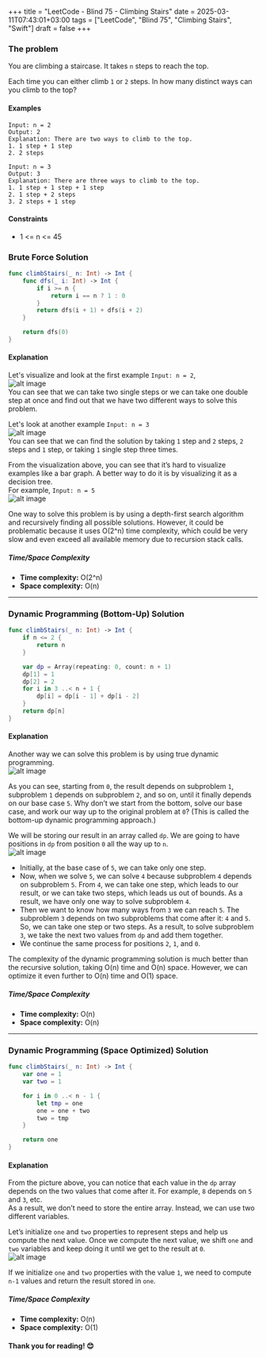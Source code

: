 +++
title = "LeetCode - Blind 75 - Climbing Stairs"
date = 2025-03-11T07:43:01+03:00
tags = ["LeetCode", "Blind 75", "Climbing Stairs", "Swift"]
draft = false
+++

### The problem  
You are climbing a staircase. It takes `n` steps to reach the top.

Each time you can either climb `1` or `2` steps. In how many distinct ways can you climb to the top?

#### Examples  

``` 
Input: n = 2
Output: 2
Explanation: There are two ways to climb to the top.
1. 1 step + 1 step
2. 2 steps
```

```
Input: n = 3
Output: 3
Explanation: There are three ways to climb to the top.
1. 1 step + 1 step + 1 step
2. 1 step + 2 steps
3. 2 steps + 1 step
```

#### Constraints  
* 1 <= n <= 45  

### Brute Force Solution  

```swift  
func climbStairs(_ n: Int) -> Int {
    func dfs(_ i: Int) -> Int {
        if i >= n {
            return i == n ? 1 : 0
        }
        return dfs(i + 1) + dfs(i + 2)
    }

    return dfs(0)
}
```

#### Explanation  
Let's visualize and look at the first example `Input: n = 2`,  
![alt image](images/p-70.png#center)  
You can see that we can take two single steps or we can take one double step at once and find out that we have two different ways to solve this problem.

Let's look at another example `Input: n = 3`  
![alt image](images/p-70-1.png#center)  
You can see that we can find the solution by taking `1` step and `2` steps, `2` steps and `1` step, or taking `1` single step three times.

From the visualization above, you can see that it’s hard to visualize examples like a bar graph. A better way to do it is by visualizing it as a decision tree.  
For example, `Input: n = 5`  
![alt image](images/p-70-2.png#center)  

One way to solve this problem is by using a depth-first search algorithm and recursively finding all possible solutions. However, it could be problematic because it uses O(2^n) time complexity, which could be very slow and even exceed all available memory due to recursion stack calls.

##### Time/Space Complexity  
* **Time complexity:** O(2^n)  
* **Space complexity:** O(n)  

---

### Dynamic Programming (Bottom-Up) Solution  

```swift  
func climbStairs(_ n: Int) -> Int {
    if n <= 2 {
        return n
    }

    var dp = Array(repeating: 0, count: n + 1)
    dp[1] = 1
    dp[2] = 2
    for i in 3 ..< n + 1 {
        dp[i] = dp[i - 1] + dp[i - 2]
    }
    return dp[n]
}
```  

#### Explanation  
Another way we can solve this problem is by using true dynamic programming.  
![alt image](images/p-70-3.png#center)  

As you can see, starting from `0`, the result depends on subproblem `1`, subproblem `1` depends on subproblem `2`, and so on, until it finally depends on our base case `5`. Why don’t we start from the bottom, solve our base case, and work our way up to the original problem at `0`? (This is called the bottom-up dynamic programming approach.)

We will be storing our result in an array called `dp`. We are going to have positions in `dp` from position `0` all the way up to `n`.  
![alt image](images/p-70-4.png#center)  
- Initially, at the base case of `5`, we can take only one step.  
- Now, when we solve `5`, we can solve `4` because subproblem `4` depends on subproblem `5`. From `4`, we can take one step, which leads to our result, or we can take two steps, which leads us out of bounds. As a result, we have only one way to solve subproblem `4`.  
- Then we want to know how many ways from `3` we can reach `5`. The subproblem `3` depends on two subproblems that come after it: `4` and `5`. So, we can take one step or two steps. As a result, to solve subproblem `3`, we take the next two values from `dp` and add them together.  
- We continue the same process for positions `2`, `1`, and `0`.

The complexity of the dynamic programming solution is much better than the recursive solution, taking O(n) time and O(n) space. However, we can optimize it even further to O(n) time and O(1) space.

##### Time/Space Complexity  
* **Time complexity:** O(n)  
* **Space complexity:** O(n)  

---

### Dynamic Programming (Space Optimized) Solution  

```swift  
func climbStairs(_ n: Int) -> Int {
    var one = 1
    var two = 1

    for i in 0 ..< n - 1 {
        let tmp = one
        one = one + two
        two = tmp
    }

    return one
}
```  

#### Explanation  
From the picture above, you can notice that each value in the `dp` array depends on the two values that come after it. For example, `8` depends on `5` and `3`, etc.  
As a result, we don’t need to store the entire array. Instead, we can use two different variables.  

Let’s initialize `one` and `two` properties to represent steps and help us compute the next value. Once we compute the next value, we shift `one` and `two` variables and keep doing it until we get to the result at `0`.  
![alt image](images/p-70-5.png#center)  

If we initialize `one` and `two` properties with the value `1`, we need to compute `n-1` values and return the result stored in `one`.

##### Time/Space Complexity  
* **Time complexity:** O(n)  
* **Space complexity:** O(1)  

#### Thank you for reading! 😊
